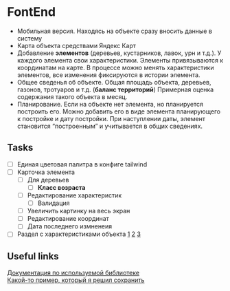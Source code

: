# FontEnd

- Мобильная версия. Находясь на объекте сразу вносить данные в систему
- Карта объекта средствами Яндекс Карт
- Добавление **элементов** (деревьев, кустарников, лавок, урн и т.д.). У каждого элемента свои характеристики. Элементы привязываются к координатам на карте. В процессе можно менять характеристики элементов, все изменения фиксируются в истории элемента.
- Общее сведенья об объекте. Общая площадь объекта, деревьев, газонов, тротуаров и т.д. (**баланс территорий**) Примерная оценка содержания такого объекта в месяц.
- Планирование. Если на объекте нет элемента, но планируется построить его. Можно добавить его в виде элемента планирующего к постройке и дату постройки. При наступлении даты, элемент становится “построенным” и учитывается в общих сведениях.

## Tasks

- [ ] Единая цветовая палитра в конфиге tailwind
- [ ] Карточка элемента
  - [ ] Для деревьев
    - [ ] **Класс возраста**
  - [ ] Редактирование характеристик
    - [ ] Валидация
  - [ ] Увеличить картинку на весь экран
  - [ ] Редактирование координат
  - [ ] Дата последнего измненеия
- [ ] Раздел с характеристиками объекта [1](./references/1.png) [2](./references/2.png) [3](./references/3.png)

## Useful links

[Документация по используемой библиотеке](https://pbe-react-yandex-maps.vercel.app/faq/)  
[Какой-то пример, который я решил сохранить](https://github.com/mmarkelov/react-yandex-maps-layout/blob/master/src/App.js)
